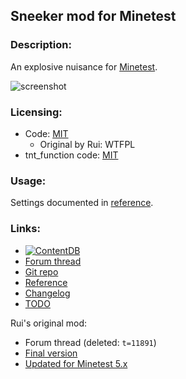 ## Sneeker mod for Minetest

### Description:

An explosive nuisance for [Minetest](http://minetest.net/).

![screenshot](screenshot.png)

### Licensing:

- Code: [MIT](LICENSE.txt)
  - Original by Rui: WTFPL
- tnt_function code: [MIT](tnt_function.lua)

### Usage:

Settings documented in [reference][].

### Links:

- [![ContentDB](https://img.shields.io/static/v1?label=ContentDB&message=sneeker&color=%23375a7f&logo=minetest)](https://content.minetest.net/packages/AntumDeluge/sneeker/)
- [Forum thread](https://forum.minetest.net/viewtopic.php?t=26685)
- [Git repo](https://github.com/AntumMT/mod-sneeker)
- [Reference][reference]
- [Changelog](changelog.txt)
- [TODO](TODO.txt)

Rui's original mod:

- Forum thread (deleted: `t=11891`)
- [Final version](https://github.com/AntumMT/mod-sneeker/releases/tag/Rui)
- [Updated for Minetest 5.x](https://github.com/AntumMT/mod-sneeker/releases/tag/5.x)


[reference]: https://antummt.github.io/mod-sneeker/docs/reference/
